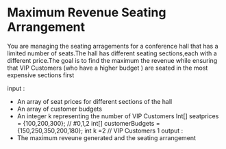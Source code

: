 # Maximum Revenue Seating Arrangement

You are managing the seating arragements for a conference hall that has a limited number of seats.The hall has different seating sections,each with a different price.The goal is to find the maximum the revenue while ensuring that VIP Customers (who have a higher budget ) are seated in the most expensive sections first

input :

- An array of seat prices for different sections of the hall
- An array of customer budgets
- An integer k representing the number of VIP Customers
Int[] seatprices = {100,200,300}; // #0,1,2
int[] customerBudgets = {150,250,350,200,180};
int k =2 // VIP Customers
1
output :
- The maximum reveune generated and the seating arrangement